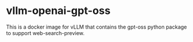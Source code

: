 # vllm-openai-gpt-oss

This is a docker image for vLLM that contains the gpt-oss python package to support web-search-preview.